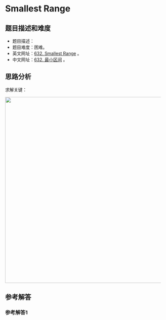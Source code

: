 # Smallest Range

## 题目描述和难度
+ 题目描述：
+ 题目难度：困难。
+ 英文网址：[632. Smallest Range](https://leetcode.com/problems/smallest-range/description/)  。
+ 中文网址：[632. 最小区间](https://leetcode-cn.com/problems/smallest-range/description/)  。
## 思路分析
求解关键：

<img src="https://liweiwei1419.github.io/images/leetcode-solution/" width="600">

## 参考解答
### 参考解答1

```java

```